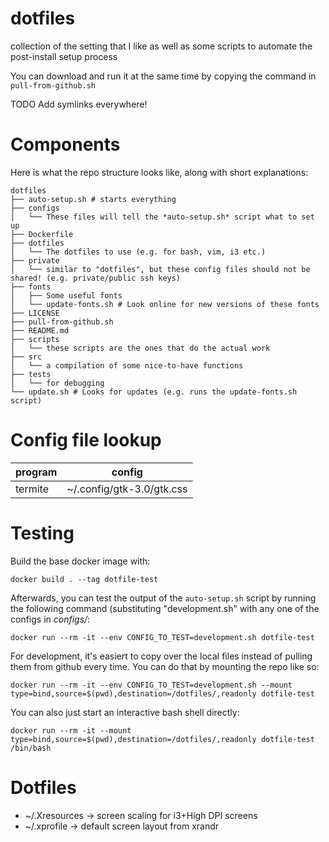 # dotfiles
collection of the setting that I like as well as some scripts to automate the post-install setup process

You can download and run it at the same time by copying the command in `pull-from-github.sh` 

TODO Add symlinks everywhere!

# Components
Here is what the repo structure looks like, along with short explanations:

```
dotfiles
├── auto-setup.sh # starts everything
├── configs
│   └── These files will tell the *auto-setup.sh* script what to set up
├── Dockerfile
├── dotfiles
│   └── The dotfiles to use (e.g. for bash, vim, i3 etc.)
├── private
│   └── similar to "dotfiles", but these config files should not be shared! (e.g. private/public ssh keys)
├── fonts
│   ├── Some useful fonts
│   └── update-fonts.sh # Look online for new versions of these fonts
├── LICENSE
├── pull-from-github.sh
├── README.md
├── scripts
│   └── these scripts are the ones that do the actual work
├── src
│   └── a compilation of some nice-to-have functions
├── tests
│   └── for debugging 
└── update.sh # Looks for updates (e.g. runs the update-fonts.sh script) 
```
# Config file lookup
program  |  config
---      |  ---
termite  |  ~/.config/gtk-3.0/gtk.css

# Testing
Build the base docker image with:
```
docker build . --tag dotfile-test
```

Afterwards, you can test the output of the `auto-setup.sh` script by running the following command (substituting "development.sh" with any one of the configs in *configs/*: 
```
docker run --rm -it --env CONFIG_TO_TEST=development.sh dotfile-test
```

For development, it's easiert to copy over the local files instead of pulling them from github every time. You can do that by mounting the repo like so:
```
docker run --rm -it --env CONFIG_TO_TEST=development.sh --mount type=bind,source=$(pwd),destination=/dotfiles/,readonly dotfile-test
```

You can also just start an interactive bash shell directly:
```
docker run --rm -it --mount type=bind,source=$(pwd),destination=/dotfiles/,readonly dotfile-test /bin/bash
```


# Dotfiles
- ~/.Xresources -> screen scaling for i3+High DPI screens
- ~/.xprofile -> default screen layout from xrandr
